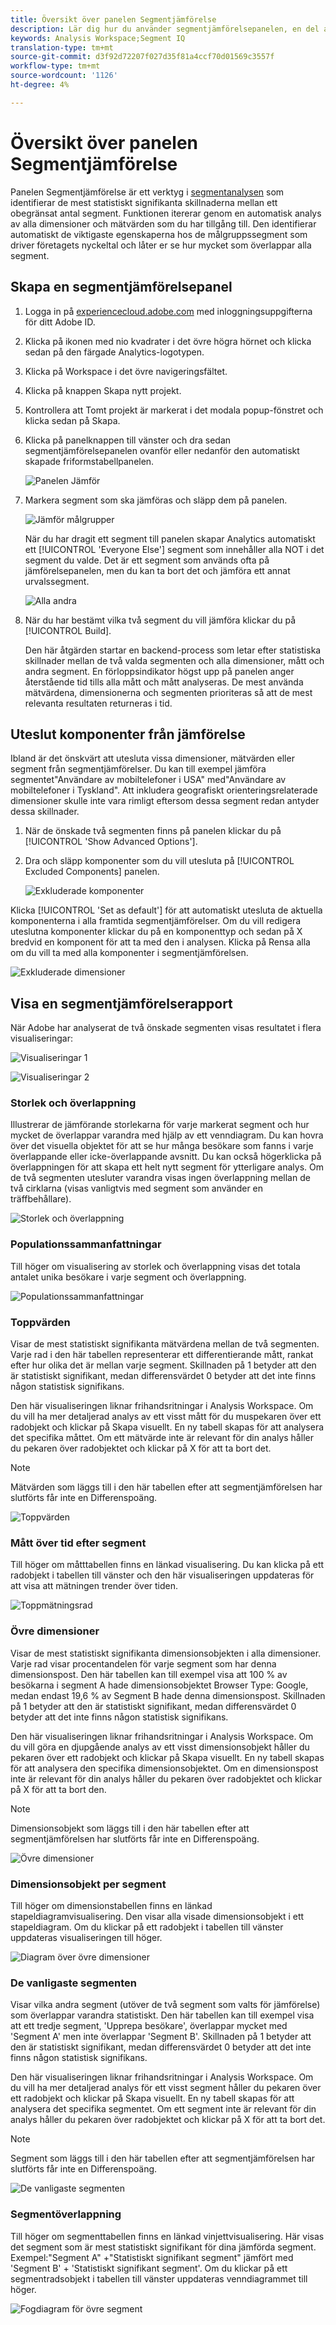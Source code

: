 ```yaml
---
title: Översikt över panelen Segmentjämförelse
description: Lär dig hur du använder segmentjämförelsepanelen, en del av segmentanalysen i Analysis Workspace.
keywords: Analysis Workspace;Segment IQ
translation-type: tm+mt
source-git-commit: d3f92d72207f027d35f81a4ccf70d01569c3557f
workflow-type: tm+mt
source-wordcount: '1126'
ht-degree: 4%

---
```



# Översikt över panelen Segmentjämförelse

Panelen Segmentjämförelse är ett verktyg i [segmentanalysen](../../segment-iq.md) som identifierar de mest statistiskt signifikanta skillnaderna mellan ett obegränsat antal segment. Funktionen itererar genom en automatisk analys av alla dimensioner och mätvärden som du har tillgång till. Den identifierar automatiskt de viktigaste egenskaperna hos de målgruppssegment som driver företagets nyckeltal och låter er se hur mycket som överlappar alla segment.

## Skapa en segmentjämförelsepanel

1. Logga in på [experiencecloud.adobe.com](https://experiencecloud.adobe.com) med inloggningsuppgifterna för ditt Adobe ID.
1. Klicka på ikonen med nio kvadrater i det övre högra hörnet och klicka sedan på den färgade Analytics-logotypen.
1. Klicka på Workspace i det övre navigeringsfältet.
1. Klicka på knappen Skapa nytt projekt.
1. Kontrollera att Tomt projekt är markerat i det modala popup-fönstret och klicka sedan på Skapa.
1. Klicka på panelknappen till vänster och dra sedan segmentjämförelsepanelen ovanför eller nedanför den automatiskt skapade friformstabellpanelen.

   ![Panelen Jämför](assets/seg-compare-panel.png)

1. Markera segment som ska jämföras och släpp dem på panelen.

   ![Jämför målgrupper](assets/compare-audiences.png)

   När du har dragit ett segment till panelen skapar Analytics automatiskt ett [!UICONTROL 'Everyone Else'] segment som innehåller alla NOT i det segment du valde. Det är ett segment som används ofta på jämförelsepanelen, men du kan ta bort det och jämföra ett annat urvalssegment.

   ![Alla andra](assets/everyone-else.png)

1. När du har bestämt vilka två segment du vill jämföra klickar du på [!UICONTROL Build].

   Den här åtgärden startar en backend-process som letar efter statistiska skillnader mellan de två valda segmenten och alla dimensioner, mått och andra segment. En förloppsindikator högst upp på panelen anger återstående tid tills alla mått och mått analyseras. De mest använda mätvärdena, dimensionerna och segmenten prioriteras så att de mest relevanta resultaten returneras i tid.

## Uteslut komponenter från jämförelse

Ibland är det önskvärt att utesluta vissa dimensioner, mätvärden eller segment från segmentjämförelser. Du kan till exempel jämföra segmentet&quot;Användare av mobiltelefoner i USA&quot; med&quot;Användare av mobiltelefoner i Tyskland&quot;. Att inkludera geografiskt orienteringsrelaterade dimensioner skulle inte vara rimligt eftersom dessa segment redan antyder dessa skillnader.

1. När de önskade två segmenten finns på panelen klickar du på [!UICONTROL 'Show Advanced Options'].
1. Dra och släpp komponenter som du vill utesluta på [!UICONTROL Excluded Components] panelen.

   ![Exkluderade komponenter](assets/excluded-components.png)

Klicka [!UICONTROL 'Set as default'] för att automatiskt utesluta de aktuella komponenterna i alla framtida segmentjämförelser. Om du vill redigera uteslutna komponenter klickar du på en komponenttyp och sedan på X bredvid en komponent för att ta med den i analysen. Klicka på Rensa alla om du vill ta med alla komponenter i segmentjämförelsen.

![Exkluderade dimensioner](assets/excluded-dimensions.png)

## Visa en segmentjämförelserapport

När Adobe har analyserat de två önskade segmenten visas resultatet i flera visualiseringar:

![Visualiseringar 1](assets/new-viz.png)

![Visualiseringar 2](assets/new-viz2.png)

### Storlek och överlappning

Illustrerar de jämförande storlekarna för varje markerat segment och hur mycket de överlappar varandra med hjälp av ett venndiagram. Du kan hovra över det visuella objektet för att se hur många besökare som fanns i varje överlappande eller icke-överlappande avsnitt. Du kan också högerklicka på överlappningen för att skapa ett helt nytt segment för ytterligare analys. Om de två segmenten utesluter varandra visas ingen överlappning mellan de två cirklarna (visas vanligtvis med segment som använder en träffbehållare).

![Storlek och överlappning](assets/size-overlap.png)

### Populationssammanfattningar

Till höger om visualisering av storlek och överlappning visas det totala antalet unika besökare i varje segment och överlappning.

![Populationssammanfattningar](assets/population_summaries.png)

### Toppvärden

Visar de mest statistiskt signifikanta mätvärdena mellan de två segmenten. Varje rad i den här tabellen representerar ett differentierande mått, rankat efter hur olika det är mellan varje segment. Skillnaden på 1 betyder att den är statistiskt signifikant, medan differensvärdet 0 betyder att det inte finns någon statistisk signifikans.

Den här visualiseringen liknar frihandsritningar i Analysis Workspace. Om du vill ha mer detaljerad analys av ett visst mått för du muspekaren över ett radobjekt och klickar på Skapa visuellt. En ny tabell skapas för att analysera det specifika måttet. Om ett mätvärde inte är relevant för din analys håller du pekaren över radobjektet och klickar på X för att ta bort det.

>[!NOTE]
>
>Mätvärden som läggs till i den här tabellen efter att segmentjämförelsen har slutförts får inte en Differenspoäng.

![Toppvärden](assets/top-metrics.png)

### Mått över tid efter segment

Till höger om måtttabellen finns en länkad visualisering. Du kan klicka på ett radobjekt i tabellen till vänster och den här visualiseringen uppdateras för att visa att mätningen trender över tiden.

![Toppmätningsrad](assets/linked-viz.png)

### Övre dimensioner

Visar de mest statistiskt signifikanta dimensionsobjekten i alla dimensioner. Varje rad visar procentandelen för varje segment som har denna dimensionspost. Den här tabellen kan till exempel visa att 100 % av besökarna i segment A hade dimensionsobjektet Browser Type: Google, medan endast 19,6 % av Segment B hade denna dimensionspost. Skillnaden på 1 betyder att den är statistiskt signifikant, medan differensvärdet 0 betyder att det inte finns någon statistisk signifikans.

Den här visualiseringen liknar frihandsritningar i Analysis Workspace. Om du vill göra en djupgående analys av ett visst dimensionsobjekt håller du pekaren över ett radobjekt och klickar på Skapa visuellt. En ny tabell skapas för att analysera den specifika dimensionsobjektet. Om en dimensionspost inte är relevant för din analys håller du pekaren över radobjektet och klickar på X för att ta bort den.

>[!NOTE]
>
>Dimensionsobjekt som läggs till i den här tabellen efter att segmentjämförelsen har slutförts får inte en Differenspoäng.

![Övre dimensioner](assets/top-dimension-item1.png)

### Dimensionsobjekt per segment

Till höger om dimensionstabellen finns en länkad stapeldiagramvisualisering. Den visar alla visade dimensionsobjekt i ett stapeldiagram. Om du klickar på ett radobjekt i tabellen till vänster uppdateras visualiseringen till höger.

![Diagram över övre dimensioner](assets/top-dimension-item.png)

### De vanligaste segmenten

Visar vilka andra segment (utöver de två segment som valts för jämförelse) som överlappar varandra statistiskt. Den här tabellen kan till exempel visa att ett tredje segment, &#39;Upprepa besökare&#39;, överlappar mycket med &#39;Segment A&#39; men inte överlappar &#39;Segment B&#39;. Skillnaden på 1 betyder att den är statistiskt signifikant, medan differensvärdet 0 betyder att det inte finns någon statistisk signifikans.

Den här visualiseringen liknar frihandsritningar i Analysis Workspace. Om du vill ha mer detaljerad analys för ett visst segment håller du pekaren över ett radobjekt och klickar på Skapa visuellt. En ny tabell skapas för att analysera det specifika segmentet. Om ett segment inte är relevant för din analys håller du pekaren över radobjektet och klickar på X för att ta bort det.

>[!NOTE]
>
>Segment som läggs till i den här tabellen efter att segmentjämförelsen har slutförts får inte en Differenspoäng.

![De vanligaste segmenten](assets/top-segments.png)

### Segmentöverlappning

Till höger om segmenttabellen finns en länkad vinjettvisualisering. Här visas det segment som är mest statistiskt signifikant för dina jämförda segment. Exempel:&quot;Segment A&quot; +&quot;Statistiskt signifikant segment&quot; jämfört med &#39;Segment B&#39; + &#39;Statistiskt signifikant segment&#39;. Om du klickar på ett segmentradsobjekt i tabellen till vänster uppdateras venndiagrammet till höger.

![Fogdiagram för övre segment](assets/segment-overlap.png)
